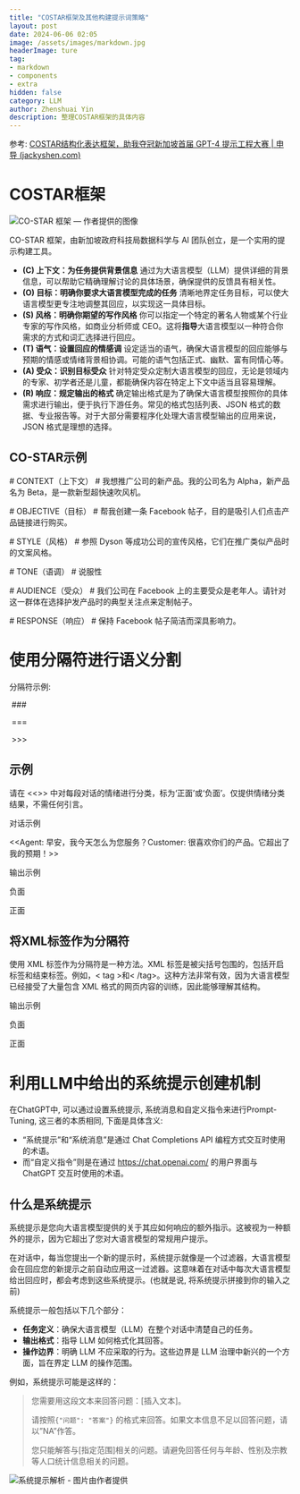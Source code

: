 ```yaml
---
title: "COSTAR框架及其他构建提示词策略"
layout: post
date: 2024-06-06 02:05
image: /assets/images/markdown.jpg
headerImage: ture
tag:
- markdown
- components
- extra
hidden: false
category: LLM
author: Zhenshuai Yin
description: 整理COSTAR框架的具体内容
---
```


参考: [COSTAR结构化表达框架，助我夺冠新加坡首届 GPT-4 提示工程大赛 | 申导 (jackyshen.com)](https://www.jackyshen.com/2024/05/07/How-I-Won-Singapore's-GPT-4-Prompt-Engineering-Competition/)

# COSTAR框架

![CO-STAR 框架 — 作者提供的图像](https://tuchuang-yzs.oss-cn-beijing.aliyuncs.com/GPT4-prompt-competition-2.webp)

CO-STAR 框架，由新加坡政府科技局数据科学与 AI 团队创立，是一个实用的提示构建工具。

- **(C) 上下文：为任务提供背景信息** 通过为大语言模型（LLM）提供详细的背景信息，可以帮助它精确理解讨论的具体场景，确保提供的反馈具有相关性。
- **(O) 目标：明确你要求大语言模型完成的任务** 清晰地界定任务目标，可以使大语言模型更专注地调整其回应，以实现这一具体目标。
- **(S) 风格：明确你期望的写作风格** 你可以指定一个特定的著名人物或某个行业专家的写作风格，如商业分析师或 CEO。这将**指导**大语言模型以一种符合你需求的方式和词汇选择进行回应。
- **(T) 语气：设置回应的情感调** 设定适当的语气，确保大语言模型的回应能够与预期的情感或情绪背景相协调。可能的语气包括正式、幽默、富有同情心等。
- **(A) 受众：识别目标受众** 针对特定受众定制大语言模型的回应，无论是领域内的专家、初学者还是儿童，都能确保内容在特定上下文中适当且容易理解。
- **(R) 响应：规定输出的格式** 确定输出格式是为了确保大语言模型按照你的具体需求进行输出，便于执行下游任务。常见的格式包括列表、JSON 格式的数据、专业报告等。对于大部分需要程序化处理大语言模型输出的应用来说，JSON 格式是理想的选择。

## CO-STAR示例

\# CONTEXT（上下文） #
我想推广公司的新产品。我的公司名为 Alpha，新产品名为 Beta，是一款新型超快速吹风机。

\# OBJECTIVE（目标） #
帮我创建一条 Facebook 帖子，目的是吸引人们点击产品链接进行购买。

\# STYLE（风格） #
参照 Dyson 等成功公司的宣传风格，它们在推广类似产品时的文案风格。

\# TONE（语调） #
说服性

\# AUDIENCE（受众） #
我们公司在 Facebook 上的主要受众是老年人。请针对这一群体在选择护发产品时的典型关注点来定制帖子。

\# RESPONSE（响应） #
保持 Facebook 帖子简洁而深具影响力。

# 使用分隔符进行语义分割

分隔符示例:

​	###

​	===

​	>>>

## 示例

请在 <<>> 中对每段对话的情绪进行分类，标为‘正面’或‘负面’。仅提供情绪分类结果，不需任何引言。

对话示例

<<Agent: 早安，我今天怎么为您服务？Customer: 很喜欢你们的产品。它超出了我的预期！>>

输出示例

负面

正面

## 将XML标签作为分隔符

使用 XML 标签作为分隔符是一种方法。XML 标签是被尖括号包围的，包括开启标签和结束标签。例如，< tag >和< /tag>。这种方法非常有效，因为大语言模型已经接受了大量包含 XML 格式的网页内容的训练，因此能够理解其结构。

输出示例

负面

正面

# 利用LLM中给出的系统提示创建机制

在ChatGPT中, 可以通过设置系统提示, 系统消息和自定义指令来进行Prompt-Tuning, 这三者的本质相同, 下面是具体含义:

- “系统提示”和“系统消息”是通过 Chat Completions API 编程方式交互时使用的术语。
- 而“自定义指令”则是在通过 https://chat.openai.com/ 的用户界面与 ChatGPT 交互时使用的术语。

## 什么是系统提示

系统提示是您向大语言模型提供的关于其应如何响应的额外指示。这被视为一种额外的提示，因为它超出了您对大语言模型的常规用户提示。

在对话中，每当您提出一个新的提示时，系统提示就像是一个过滤器，大语言模型会在回应您的新提示之前自动应用这一过滤器。这意味着在对话中每次大语言模型给出回应时，都会考虑到这些系统提示。(也就是说, 将系统提示拼接到你的输入之前)

系统提示一般包括以下几个部分：

- **任务定义**：确保大语言模型（LLM）在整个对话中清楚自己的任务。
- **输出格式**：指导 LLM 如何格式化其回答。
- **操作边界**：明确 LLM 不应采取的行为。这些边界是 LLM 治理中新兴的一个方面，旨在界定 LLM 的操作范围。

例如，系统提示可能是这样的：

> 您需要用这段文本来回答问题：[插入文本]。
>
> 请按照`{"问题": "答案"}` 的格式来回答。如果文本信息不足以回答问题，请以”NA”作答。
>
> 您只能解答与[指定范围]相关的问题。请避免回答任何与年龄、性别及宗教等人口统计信息相关的问题。

![系统提示解析 - 图片由作者提供](https://tuchuang-yzs.oss-cn-beijing.aliyuncs.com/GPT4-prompt-competition-6.webp)





















